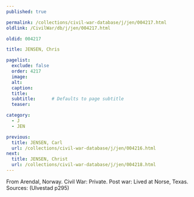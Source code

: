 ```yaml
---
published: true

permalink: /collections/civil-war-database/j/jen/004217.html
oldlink: /CivilWar/db/j/jen/004217.html

oldid: 004217

title: JENSEN, Chris

pagelist:
  exclude: false
  order: 4217
  image: 
  alt:
  caption:
  title:
  subtitle:      # Defaults to page subtitle
  teaser:

category: 
  - J 
  - JEN

previous:
  title: JENSEN, Carl
  url: /collections/civil-war-database/j/jen/004216.html  
next:
  title: JENSEN, Christ
  url: /collections/civil-war-database/j/jen/004218.html   
---
```

From Arendal, Norway. Civil War: Private. Post war: Lived at Norse, Texas. Sources: (Ulvestad p295)